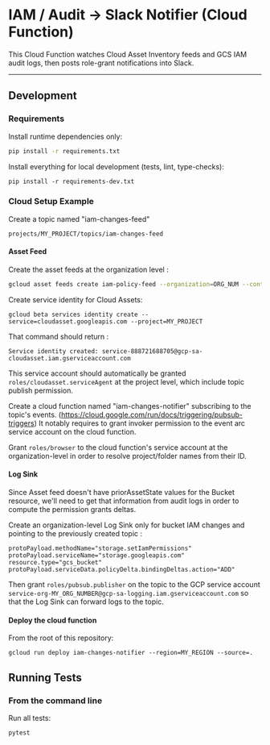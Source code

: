 # IAM / Audit → Slack Notifier (Cloud Function)

This Cloud Function watches Cloud Asset Inventory feeds and GCS IAM audit logs, then posts role-grant notifications into Slack.

---

## Development

### Requirements

Install runtime dependencies only:
```bash
pip install -r requirements.txt
````
Install everything for local development (tests, lint, type-checks):
```
pip install -r requirements-dev.txt
```

### Cloud Setup Example

Create a topic named "iam-changes-feed"
```
projects/MY_PROJECT/topics/iam-changes-feed
```

#### Asset Feed
Create the asset feeds at the organization level :
```bash
gcloud asset feeds create iam-policy-feed --organization=ORG_NUM --content-type=iam-policy --asset-types=".*" --pubsub-topic=projects/MY_PROJECT/topics/iam-changes-feed
```
Create service identity for Cloud Assets:
```
gcloud beta services identity create --service=cloudasset.googleapis.com --project=MY_PROJECT
```
That command should return :
```
Service identity created: service-888721688705@gcp-sa-cloudasset.iam.gserviceaccount.com
```
This service account should automatically be granted `roles/cloudasset.serviceAgent` at the project level, which include topic publish permission.

Create a cloud function named "iam-changes-notifier" subscribing to the topic's events. (https://cloud.google.com/run/docs/triggering/pubsub-triggers)
It notably requires to grant invoker permission to the event arc service account on the cloud function.

Grant `roles/browser` to the cloud function's service account at the organization-level in order to resolve project/folder names from their ID.

#### Log Sink
Since Asset feed doesn't have priorAssetState values for the Bucket resource, we'll need to get that information from audit logs in order to compute the permission grants deltas.

Create an organization-level Log Sink only for bucket IAM changes and pointing to the previously created topic :

```
protoPayload.methodName="storage.setIamPermissions"
protoPayload.serviceName="storage.googleapis.com"
resource.type="gcs_bucket"
protoPayload.serviceData.policyDelta.bindingDeltas.action="ADD"
```

Then grant `roles/pubsub.publisher` on the topic to the GCP service account `service-org-MY_ORG_NUMBER@gcp-sa-logging.iam.gserviceaccount.com` so that the Log Sink can forward logs to the topic.

#### Deploy the cloud function

From the root of this repository:
```
gcloud run deploy iam-changes-notifier --region=MY_REGION --source=.
```

## Running Tests
### From the command line

Run all tests:

```bash
pytest
```
